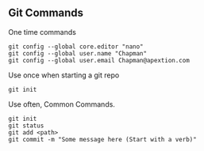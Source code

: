 ## Git Commands

One time commands

```shell
git config --global core.editor "nano"
git config --global user.name "Chapman"
git config --global user.email Chapman@apextion.com

```

Use once when starting a git repo

```shell
git init
```

Use often, Common Commands.

```shell
git init
git status
git add <path>
git commit -m "Some message here (Start with a verb)"
```